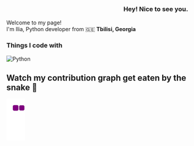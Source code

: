 ### ㅤㅤㅤㅤㅤㅤㅤㅤㅤㅤㅤㅤㅤㅤㅤㅤㅤㅤㅤㅤ Hey! Nice to see you.
<p>Welcome to my page! </br> I'm Ilia, Python developer from 🇬🇪 <b>Tbilisi, Georgia</b>
</p>
<h3>Things I code with</h3>
<p>
  <img alt="Python" src="https://qautomate.fi/wp-content/uploads/2020/12/Python-e1615477501387.png" />


## Watch my contribution graph get eaten by the snake 🐍
![snake gif](https://github.com/DarkLeader/DarkLeader/blob/output/github-contribution-grid-snake.gif)
